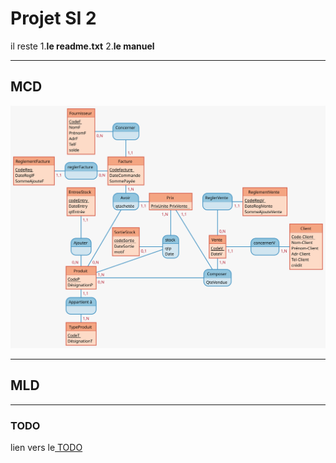 # Projet SI 2

il reste 
    1.**le readme.txt** 
    2.**le manuel** 


---

## MCD

![MCD](./Produits.svg)

---

## MLD 

---

### TODO

lien vers le<a href = "https://docs.google.com/document/d/1p4AEmfjQCIl8V3P4KqdRbiftw__VmnMbqsB00Lt2668/edit?usp=sharing"> TODO </a>
